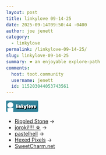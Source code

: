 ```yaml
---
layout: post
title: 𝚕𝚒𝚗𝚔𝚢𝚕𝚘𝚟𝚎 𝟶𝟿-𝟷𝟺-𝟸𝟻
date: 2025-09-14T09:50:44 -0400
author: joe jenett
category:
  - linkylove
permalink: /linkylove-09-14-25/
slug: linkylove-09-14-25
summary: ❤️ an enjoyable explore-path
comments:
  host: toot.community
  username: jenett
  id: 115203044053743561
---
```

<span  class="iwt ll36">
<a title="i.webthings linkylove" href="/categories/#linkylove"><img src="/images/linkylove.png" alt="" width="88"></a>
</span>
<ul class="linkylove">
	<li><a title="helen (of troy)" href="https://rippledstone.com/">Rippled Stone</a> <span title="led to link shown below">&#8594;</span></li>
	<li><a title="joro" href="https://joroki.neocities.org/">joroki!!!! ☆</a> <span title="led to link shown below">&#8594;</span></li>
	<li><a title="robyn" href="https://pastelhello.com/">pastelhell</a> <span title="led to link shown below">&#8594;</span></li>
	<li><a title="Karin" href="https://hexedpixels.com/">Hexed Pixels</a> <span title="led to link shown below">&#8594;</span></li>
	<li><a title="Clover" href="https://sweetcharm.net/">SweetCharm.net</a></li>
</ul>

<a href="https://brid.gy/publish/mastodon"></a>